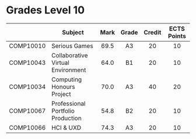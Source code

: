 # Grades Level 10

| | Subject | Mark | Grade | Credit | ECTS Points |
| :--: | --- | :--: | :--: | :--: | :--: |
| COMP10010 | Serious Games | 69.5 | A3 | 20 | 10 |
| COMP10043 | Collaborative Virtual Environment | 64.0 | B1 | 20 | 10 |
| COMP10034 | Computing Honours Project | 70.0 | A3 | 40 | 20 |
| COMP10067 | Professional Portfolio Production | 54.8 | B2 | 20 | 10 |
| COMP10066 | HCI & UXD | 74.3 | A3 | 20 | 10 |